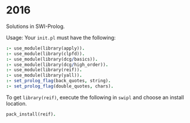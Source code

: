 # 2016

Solutions in SWI-Prolog.

Usage: Your `init.pl` must have the following:
```prolog
:- use_module(library(apply)).
:- use_module(library(clpfd)).
:- use_module(library(dcg/basics)).
:- use_module(library(dcg/high_order)).
:- use_module(library(reif)).
:- use_module(library(yall)).
:- set_prolog_flag(back_quotes, string).
:- set_prolog_flag(double_quotes, chars).
```
To get `library(reif)`, execute the following in `swipl` and choose an install location.
```prolog
pack_install(reif).
```